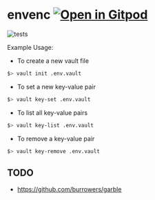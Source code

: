 # envenc <a href="https://gitpod.io/#https://github.com/gouniverse/envenc" style="float:right:"><img src="https://gitpod.io/button/open-in-gitpod.svg" alt="Open in Gitpod" loading="lazy"></a>

![tests](https://github.com/gouniverse/envenc/workflows/tests/badge.svg)

Example Usage:

- To create a new vault file

```bash
$> vault init .env.vault
```

- To set a new key-value pair

```bash
$> vault key-set .env.vault
```

- To list all key-value pairs
```bash
$> vault key-list .env.vault
```

- To remove a key-value pair
```bash
$> vault key-remove .env.vault
```

## TODO

- https://github.com/burrowers/garble
